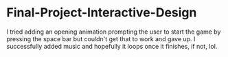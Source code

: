 # Final-Project-Interactive-Design
I tried adding an opening animation prompting the user to start the game by pressing the space bar but couldn't get that to work and gave up. I successfully added music and hopefully it loops once it finishes, if not, lol.
